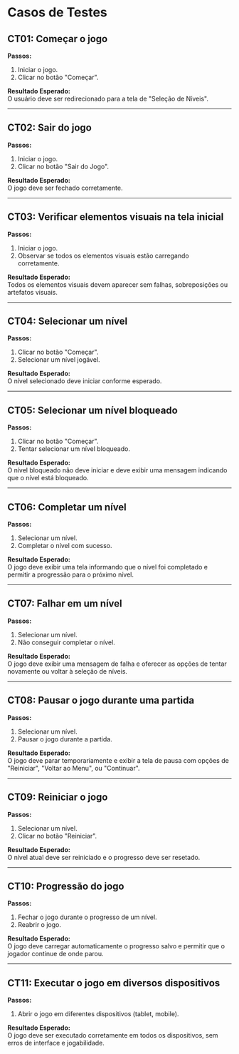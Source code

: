 # Casos de Testes

## CT01: Começar o jogo
**Passos:**
1. Iniciar o jogo.
2. Clicar no botão "Começar".

**Resultado Esperado:**  
O usuário deve ser redirecionado para a tela de "Seleção de Níveis".

---

## CT02: Sair do jogo
**Passos:**
1. Iniciar o jogo.
2. Clicar no botão "Sair do Jogo".

**Resultado Esperado:**  
O jogo deve ser fechado corretamente.

---

## CT03: Verificar elementos visuais na tela inicial
**Passos:**
1. Iniciar o jogo.
2. Observar se todos os elementos visuais estão carregando corretamente.

**Resultado Esperado:**  
Todos os elementos visuais devem aparecer sem falhas, sobreposições ou artefatos visuais.

---

## CT04: Selecionar um nível
**Passos:**
1. Clicar no botão "Começar".
2. Selecionar um nível jogável.

**Resultado Esperado:**  
O nível selecionado deve iniciar conforme esperado.

---

## CT05: Selecionar um nível bloqueado
**Passos:**
1. Clicar no botão "Começar".
2. Tentar selecionar um nível bloqueado.

**Resultado Esperado:**  
O nível bloqueado não deve iniciar e deve exibir uma mensagem indicando que o nível está bloqueado.

---

## CT06: Completar um nível
**Passos:**
1. Selecionar um nível.
2. Completar o nível com sucesso.

**Resultado Esperado:**  
O jogo deve exibir uma tela informando que o nível foi completado e permitir a progressão para o próximo nível.

---

## CT07: Falhar em um nível
**Passos:**
1. Selecionar um nível.
2. Não conseguir completar o nível.

**Resultado Esperado:**  
O jogo deve exibir uma mensagem de falha e oferecer as opções de tentar novamente ou voltar à seleção de níveis.

---

## CT08: Pausar o jogo durante uma partida
**Passos:**
1. Selecionar um nível.
2. Pausar o jogo durante a partida.

**Resultado Esperado:**  
O jogo deve parar temporariamente e exibir a tela de pausa com opções de "Reiniciar", "Voltar ao Menu", ou "Continuar".

---

## CT09: Reiniciar o jogo
**Passos:**
1. Selecionar um nível.
2. Clicar no botão "Reiniciar".

**Resultado Esperado:**  
O nível atual deve ser reiniciado e o progresso deve ser resetado.

---

## CT10: Progressão do jogo
**Passos:**
1. Fechar o jogo durante o progresso de um nível.
2. Reabrir o jogo.

**Resultado Esperado:**  
O jogo deve carregar automaticamente o progresso salvo e permitir que o jogador continue de onde parou.

---

## CT11: Executar o jogo em diversos dispositivos
**Passos:**
1. Abrir o jogo em diferentes dispositivos (tablet, mobile).

**Resultado Esperado:**  
O jogo deve ser executado corretamente em todos os dispositivos, sem erros de interface e jogabilidade.
